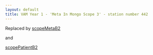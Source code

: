 ```yaml
---
layout: default
title: VAM Year 1 - 'Meta In Mongo Scope 3' - station number 442
---
```


Replaced by [scopeMetaB2](scopeVAMMeta442)

and

[scopePatientB2](scopeVAMPatient)
